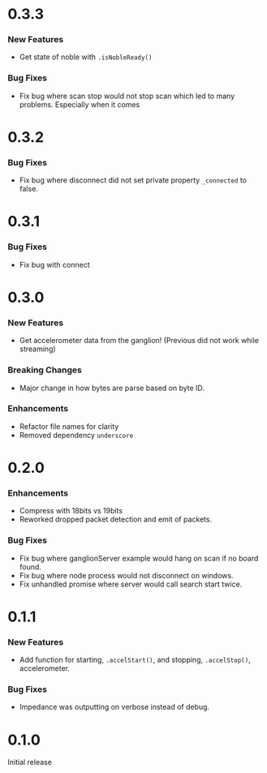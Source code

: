 # 0.3.3

### New Features
* Get state of noble with `.isNobleReady()`

### Bug Fixes
* Fix bug where scan stop would not stop scan which led to many problems. Especially when it comes 

# 0.3.2

### Bug Fixes
* Fix bug where disconnect did not set private property `_connected` to false.

# 0.3.1

### Bug Fixes
* Fix bug with connect

# 0.3.0

### New Features
* Get accelerometer data from the ganglion! (Previous did not work while streaming)

### Breaking Changes
* Major change in how bytes are parse based on byte ID.

### Enhancements
* Refactor file names for clarity
* Removed dependency `underscore`

# 0.2.0

### Enhancements
* Compress with 18bits vs 19bits
* Reworked dropped packet detection and emit of packets.

### Bug Fixes
* Fix bug where ganglionServer example would hang on scan if no board found.
* Fix bug where node process would not disconnect on windows.
* Fix unhandled promise where server would call search start twice.

# 0.1.1

### New Features
* Add function for starting, `.accelStart()`, and stopping, `.accelStop()`, accelerometer.

### Bug Fixes
* Impedance was outputting on verbose instead of debug.

# 0.1.0

Initial release

